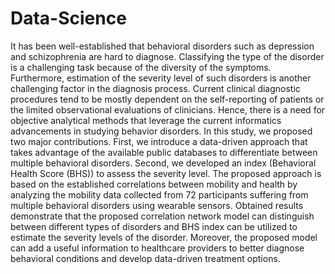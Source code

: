 # Data-Science
It has been well-established that behavioral disorders
such as depression and schizophrenia are hard to diagnose.
Classifying the type of the disorder is a challenging task because
of the diversity of the symptoms. Furthermore, estimation of the
severity level of such disorders is another challenging factor in
the diagnosis process. Current clinical diagnostic procedures tend
to be mostly dependent on the self-reporting of patients or the
limited observational evaluations of clinicians. Hence, there is a
need for objective analytical methods that leverage the current
informatics advancements in studying behavior disorders. In this
study, we proposed two major contributions. First, we introduce a
data-driven approach that takes advantage of the available public
databases to differentiate between multiple behavioral disorders.
Second, we developed an index (Behavioral Health Score (BHS))
to assess the severity level. The proposed approach is based on the
established correlations between mobility and health by analyzing
the mobility data collected from 72 participants suffering from
multiple behavioral disorders using wearable sensors. Obtained
results demonstrate that the proposed correlation network model
can distinguish between different types of disorders and BHS
index can be utilized to estimate the severity levels of the disorder.
Moreover, the proposed model can add a useful information to
healthcare providers to better diagnose behavioral conditions and
develop data-driven treatment options.

